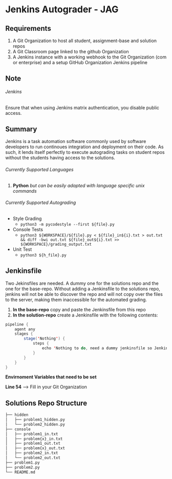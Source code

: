 # Jenkins Autograder - JAG

## Requirements 
1. A Git Organization to host all student, assignment-base and solution repos
2. A Git Classroom page linked to the github Organization
3. A Jenkins instance with a working webhook to the Git Organization (com or enterprise) and a setup GitHub Organization Jenkins pipeline

## Note
###### Jenkins 
Ensure that when using Jenkins matrix authentication, you disable public access. 

## Summary
Jenkins is a task automation software commonly used by software developers to run continoues integration and deployment on their code. As such, it lends itself perfectly to execute autograding tasks on student repos without the students having access to the solutions.

###### Currently Supported Languages
1. **Python** *but can be easily adapted with language specific unix commands*

###### Currently Supported Autograding
* Style Grading
  * `python3 -m pycodestyle --first ${file}.py`
* Console Tests
  * `python3 ${WORKSPACE}/${file}.py < ${file}_in${i}.txt > out.txt && diff -bwi out.txt ${file}_out${i}.txt >> ${WORKSPACE}/grading_output.txt`
* Unit Test
  * `python3 ${h_file}.py`

## Jenkinsfile
Two Jekinsfiles are needed. A dummy one for the solutions repo and the one for the base-repo. Without adding a Jenkinsfile to the solutions repo, jenkins will not be able to discover the repo and will not copy over the files to the server, making them inaccessible for the automated grading. 

1. **In the base-repo** copy and paste the Jenkinsfile from this repo
2. **In the solution-repo** create a Jenkinsfile with the following contents:
 
```java
pipeline {
    agent any
    stages {
        stage('Nothing') {
            steps {
                echo 'Nothing to do, need a dummy jenkinsfile so Jenkins can find the repo :)'
            }
        }
    }
}
```

**Envirnoment Variables that need to be set**

**Line 54** --> Fill in your Git Organization

## Solutions Repo Structure 

```bash
├── hidden
│   ├── problem1_hidden.py
│   └── problem2_hidden.py
├── console
│   ├── problem1_in.txt
│   ├── problem{x}_in.txt
│   ├── problem1_out.txt
│   ├── problem{x}_out.txt
│   ├── problem2_in.txt
│   └── problem2_out.txt
├── problem1.py
├── problem2.py
└── README.md
```

